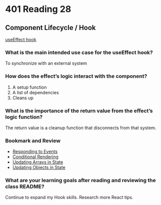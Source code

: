 # 401 Reading 28

## Component Lifecycle / Hook

[useEffect hook](https://react.dev/reference/react/useEffect#reference)

### What is the main intended use case for the useEffect hook?

To synchronize with an external system

### How does the effect’s logic interact with the component?

1. A setup function
2. A list of dependencies
3. Cleans up

### What is the importance of the return value from the effect’s logic function?

The return value is a cleanup function that disconnects from that system.

### Bookmark and Review

- [Responding to Events](https://react.dev/learn/responding-to-events)
- [Conditional Rendering](https://react.dev/learn/conditional-rendering)
- [Updating Arrays in State](https://react.dev/learn/updating-arrays-in-state)
- [Updating Objects in State](https://react.dev/learn/updating-objects-in-state)

### What are your learning goals after reading and reviewing the class README?

Continue to expand my Hook skills. Research more React tips.
